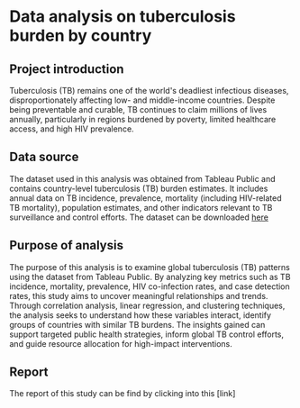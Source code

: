 # Data analysis on tuberculosis burden by country

## Project introduction

Tuberculosis (TB) remains one of the world's deadliest infectious diseases, disproportionately affecting low- and middle-income countries. Despite being preventable and curable, TB continues to claim millions of lives annually, particularly in regions burdened by poverty, limited healthcare access, and high HIV prevalence.

## Data source

The dataset used in this analysis was obtained from Tableau Public and contains country-level tuberculosis (TB) burden estimates. It includes annual data on TB incidence, prevalence, mortality (including HIV-related TB mortality), population estimates, and other indicators relevant to TB surveillance and control efforts. The dataset can be downloaded [here](https://public.tableau.com/app/sample-data/TB_Burden_Country.csv?_gl=1*6goded*_ga*ODE4MDkwNjQ1LjE3Mzk4NDIyNzE.*_ga_8YLN0SNXVS*MTczOTg0MjI2OS4xLjEuMTczOTg0MjMzMS4wLjAuMA..)

## Purpose of analysis

The purpose of this analysis is to examine global tuberculosis (TB) patterns using the dataset from Tableau Public. By analyzing key metrics such as TB incidence, mortality, prevalence, HIV co-infection rates, and case detection rates, this study aims to uncover meaningful relationships and trends. Through correlation analysis, linear regression, and clustering techniques, the analysis seeks to understand how these variables interact, identify groups of countries with similar TB burdens. The insights gained can support targeted public health strategies, inform global TB control efforts, and guide resource allocation for high-impact interventions.

## Report

The report of this study can be find by clicking into this [link]
